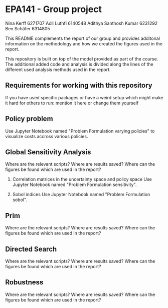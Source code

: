 # EPA141 - Group project

Nina Kerff 6271707
Adli Luthfi 6140548
Adithya Santhosh Kumar 6231292
Ben Schäfer 6314805

This README complements the report of our group and provides additonal
information on the methodology and how we created the figures used in the
report.

This repository is built on top of the model provided as part of the course. The
additional added code and analysis is divided along the lines of the different
used analysis methods used in the report.

## Requirements for working with this repository

If you have used specific packages or have a weird setup which might make it
hard for others to run: mention it here or change them yourself

## Policy problem

Use Jupyter Notebook named "Problem Formulation varying policies" to visualize costs accross various policies.

## Global Sensitivity Analysis

Where are the relevant scripts?
Where are results saved?
Where can the figures be found which are used in the report?

1. Correlation matrices in the uncertainty space and policy space
  Use Jupyter Notebook named "Problem Formulation sensitivity".

3. Sobol indices
   Use Jupyter Notebook named "Problem Formulation sobol".

## Prim

Where are the relevant scripts?
Where are results saved?
Where can the figures be found which are used in the report?

## Directed Search

Where are the relevant scripts?
Where are results saved?
Where can the figures be found which are used in the report?

## Robustness

Where are the relevant scripts?
Where are results saved?
Where can the figures be found which are used in the report?
